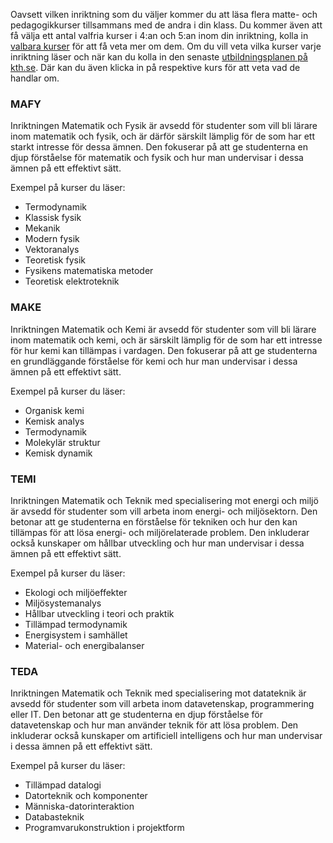 Oavsett vilken inriktning som du väljer kommer du att läsa flera matte- och pedagogikkurser tillsammans med de andra i din klass. Du kommer även att få välja ett antal valfria kurser i 4:an och 5:an inom din inriktning, kolla in [valbara kurser](/valbara-kurser) för att få veta mer om dem. Om du vill veta vilka kurser varje inriktning läser och när kan du kolla in den senaste [utbildningsplanen på kth.se](https://www.kth.se/student/kurser/program/CLGYM). Där kan du även klicka in på respektive kurs för att veta vad de handlar om.

<h3 id="mafy">MAFY</h3>

Inriktningen Matematik och Fysik är avsedd för studenter som vill bli lärare inom matematik och fysik, och är därför särskilt lämplig för de som har ett starkt intresse för dessa ämnen. Den fokuserar på att ge studenterna en djup förståelse för matematik och fysik och hur man undervisar i dessa ämnen på ett effektivt sätt.

Exempel på kurser du läser:

- Termodynamik
- Klassisk fysik
- Mekanik
- Modern fysik
- Vektoranalys
- Teoretisk fysik
- Fysikens matematiska metoder
- Teoretisk elektroteknik

<h3 id="make">MAKE</h3>

Inriktningen Matematik och Kemi är avsedd för studenter som vill bli lärare inom matematik och kemi, och är särskilt lämplig för de som har ett intresse för hur kemi kan tillämpas i vardagen. Den fokuserar på att ge studenterna en grundläggande förståelse för kemi och hur man undervisar i dessa ämnen på ett effektivt sätt.

Exempel på kurser du läser:

- Organisk kemi
- Kemisk analys
- Termodynamik
- Molekylär struktur
- Kemisk dynamik

<h3 id="temi">TEMI</h3>

Inriktningen Matematik och Teknik med specialisering mot energi och miljö är avsedd för studenter som vill arbeta inom energi- och miljösektorn. Den betonar att ge studenterna en förståelse för tekniken och hur den kan tillämpas för att lösa energi- och miljörelaterade problem. Den inkluderar också kunskaper om hållbar utveckling och hur man undervisar i dessa ämnen på ett effektivt sätt.

Exempel på kurser du läser:

- Ekologi och miljöeffekter
- Miljösystemanalys
- Hållbar utveckling i teori och praktik
- Tillämpad termodynamik
- Energisystem i samhället
- Material- och energibalanser

<h3 id="teda">TEDA</h3>

Inriktningen Matematik och Teknik med specialisering mot datateknik är avsedd för studenter som vill arbeta inom datavetenskap, programmering eller IT. Den betonar att ge studenterna en djup förståelse för datavetenskap och hur man använder teknik för att lösa problem. Den inkluderar också kunskaper om artificiell intelligens och hur man undervisar i dessa ämnen på ett effektivt sätt.

Exempel på kurser du läser:

- Tillämpad datalogi
- Datorteknik och komponenter
- Människa-datorinteraktion
- Databasteknik
- Programvarukonstruktion i projektform
